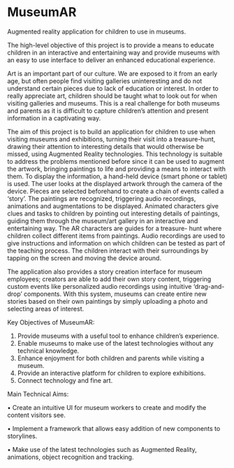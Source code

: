 # MuseumAR
Augmented reality application for children to use in museums.

The high-level objective of this project is to provide a means to educate children in an interactive and entertaining way and provide museums with an easy to use interface to deliver an enhanced educational experience.

Art is an important part of our culture. We are exposed to it from an early age, but often people find visiting galleries uninteresting and do not understand certain pieces due to lack of education or interest. In order to really appreciate art, children should be taught what to look out for when visiting galleries and museums. This is a real challenge for both museums and parents as it is difficult to capture children’s attention and present information in a captivating way.

The aim of this project is to build an application for children to use when visiting museums and exhibitions, turning their visit into a treasure-hunt, drawing their attention to interesting details that would otherwise be missed, using Augmented Reality technologies. This technology is suitable to address the problems mentioned before since it can be used to augment the artwork, bringing paintings to life and providing a means to interact with them. To display the information, a hand-held device (smart phone or tablet) is used. The user looks at the displayed artwork through the camera of the device. Pieces are selected beforehand to create a chain of events called a ‘story’. The paintings are recognized, triggering audio recordings, animations and augmentations to be displayed. Animated characters give clues and tasks to children by pointing out interesting details of paintings, guiding them through the museum/art gallery in an interactive and entertaining way. The AR characters are guides for a treasure- hunt where children collect different items from paintings. Audio recordings are used to give instructions and information on which children can be tested as part of the teaching process. The children interact with their surroundings by tapping on the screen and moving the device around.

The application also provides a story creation interface for museum employees; creators are able to add their own story content, triggering custom events like personalized audio recordings using intuitive ‘drag-and-drop’ components. With this system, museums can create entire new stories based on their own paintings by simply uploading a photo and selecting areas of interest.

Key Objectives of MuseumAR:

1. Provide museums with a useful tool to enhance children’s experience.
2. Enable museums to make use of the latest technologies without any technical knowledge. 
3. Enhance enjoyment for both children and parents while visiting a museum.
4. Provide an interactive platform for children to explore exhibitions.
5. Connect technology and fine art.

Main Technical Aims:

• Create an intuitive UI for museum workers to create and modify the content visitors see.

• Implement a framework that allows easy addition of new components to storylines.

• Make use of the latest technologies such as Augmented Reality, animations, object recognition and tracking.
